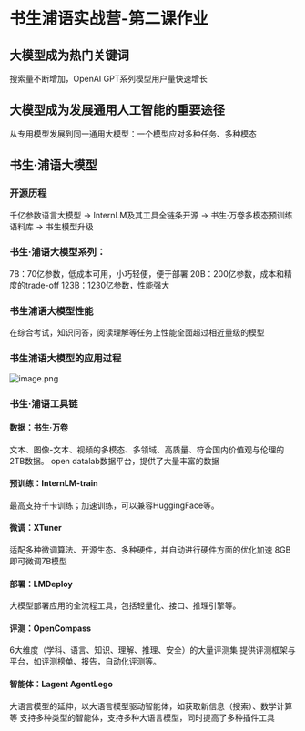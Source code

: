 # 书生浦语实战营-第二课作业
## 大模型成为热门关键词
搜索量不断增加，OpenAI GPT系列模型用户量快速增长

## 大模型成为发展通用人工智能的重要途径
从专用模型发展到同一通用大模型：一个模型应对多种任务、多种模态

## 书生·浦语大模型
### 开源历程
千亿参数语言大模型 -> InternLM及其工具全链条开源 -> 书生·万卷多模态预训练语料库 -> 书生模型升级
### 书生·浦语大模型系列：
7B：70亿参数，低成本可用，小巧轻便，便于部署
20B：200亿参数，成本和精度的trade-off
123B：1230亿参数，性能强大

### 书生浦语大模型性能
在综合考试，知识问答，阅读理解等任务上性能全面超过相近量级的模型

### 书生浦语大模型的应用过程
![image.png](https://obsidiansycn.oss-cn-nanjing.aliyuncs.com/images/20240220094328.png)

### 书生·浦语工具链
#### 数据：书生·万卷
文本、图像-文本、视频的多模态、多领域、高质量、符合国内价值观与伦理的2TB数据。
open datalab数据平台，提供了大量丰富的数据

#### 预训练：InternLM-train
最高支持千卡训练；加速训练，可以兼容HuggingFace等。

#### 微调：XTuner
适配多种微调算法、开源生态、多种硬件，并自动进行硬件方面的优化加速
8GB即可微调7B模型

#### 部署：LMDeploy
大模型部署应用的全流程工具，包括轻量化、接口、推理引擎等。

#### 评测：OpenCompass
6大维度（学科、语言、知识、理解、推理、安全）的大量评测集
提供评测框架与平台，如评测榜单、报告，自动化评测等。

#### 智能体：Lagent AgentLego
大语言模型的延伸，以大语言模型驱动智能体，如获取新信息（搜索）、数学计算等
支持多种类型的智能体，支持多种大语言模型，同时提高了多种插件工具
